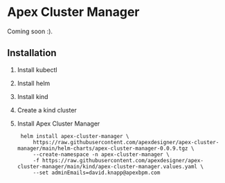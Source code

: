 # Apex Cluster Manager
Coming soon :).

## Installation

1. Install kubectl
1. Install helm
1. Install kind
1. Create a kind cluster
1. Install Apex Cluster Manager

        helm install apex-cluster-manager \
            https://raw.githubusercontent.com/apexdesigner/apex-cluster-manager/main/helm-charts/apex-cluster-manager-0.0.9.tgz \
            --create-namespace -n apex-cluster-manager \
            -f https://raw.githubusercontent.com/apexdesigner/apex-cluster-manager/main/kind/apex-cluster-manager.values.yaml \
            --set adminEmails=david.knapp@apexbpm.com
